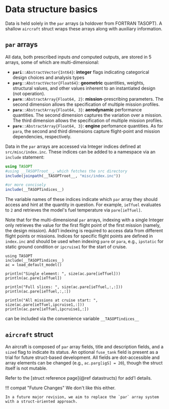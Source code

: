 # Data structure basics

Data is held solely in the `par` arrays (a holdover from FORTRAN TASOPT). A shallow `aircraft` struct wraps these arrays along with auxiliary information.

## `par` arrays

All data, both prescribed inputs *and* computed outputs,  are stored in 5 arrays, some of which are multi-dimensional:

  - **`pari`**`::AbstractVector{Int64}`:  **integer** flags indicating categorical design choices and analysis types
  - **`parg`**`::AbstractVector{Float64}`:  **geometric** quantities, weights, structural values, and other values inherent to an instantiated design (not operation).
  - **`parm`**`::AbstractArray{Float64, 2}`:  **mission**-prescribing parameters. The second dimension allows the specification of multiple mission profiles.
  - **`para`**`::AbstractArray{Float64, 3}`:  **aerodynamic** performance quantities. The second dimension captures the variation over a mission. The third dimension allows the specification of multiple mission profiles.
  - **`pare`**`::AbstractArray{Float64, 3}`:  **engine** perfomance quantities. As for `para`, the second and third dimensions capture flight-point and mission dependencies, respectively.

Data in the `par` arrays are accessed via Integer indices defined at `src/misc/index.inc`. These indices can be added to a namespace via an `include` statement:

```julia
using TASOPT
#using __TASOPTroot__, which fetches the src directory
include(joinpath(__TASOPTroot__, "misc/index.inc"))

#or more concisely
include(__TASOPTindices__)
```

The variable names of these indices indicate which `par` array they should access and hint at the quantity in question. For example, `ieTfuel` evaluates to `2` and retrieves the model's fuel temperature via `pare[ieTfuel]`. 

Note that for the multi-dimensional `par` arrays, indexing with a single Integer only retrieves the value for the first flight point of the first mission (namely, the design mission). Add'l indexing is required to access data from different flight points or missions. Indices for specific flight points are defined in `index.inc` and should be used when indexing `pare` or `para`, e.g., `ipstatic` for static ground condition or `ipcruise1` for the start of cruise.


```@example dataaccess
using TASOPT
include(__TASOPTindices__)
ac = load_default_model()

println("Single element: ", size(ac.pare[ieTfuel]))
println(ac.pare[ieTfuel])

println("Full slices: ", size(ac.pare[ieTfuel,:,:]))
println(ac.pare[ieTfuel,:,:])

println("All missions at cruise start: ", size(ac.pare[ieTfuel,ipcruise1,:]))
println(ac.pare[ieTfuel,ipcruise1,:])

```



can be included via the convenience variable `__TASOPTindices__`






## `aircraft` struct

An aircraft is composed of `par` array fields, title and description fields, and a `sized` flag to indicate its status. An optional `fuse_tank` field is present as a trial for future struct-based development. All fields are dot-accessible and array elements can be changed (e.g., `ac.parg[igS] = 20`), though the struct itself is not mutable.

Refer to the [struct reference page](@ref datastructs) for add'l details.


!!! compat "Future Changes"
    We don't like this either.

    In a future major revision, we aim to replace the `par` array system with a struct-oriented approach.
